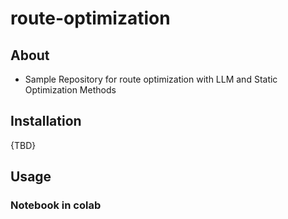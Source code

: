 # route-optimization
## About
- Sample Repository for route optimization with LLM and Static Optimization Methods

## Installation 
{TBD}


## Usage
### Notebook in colab


